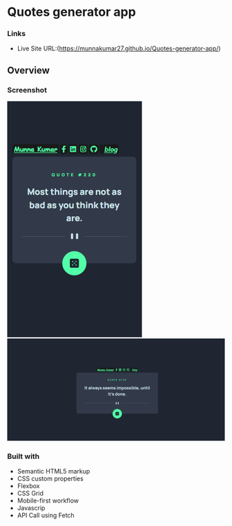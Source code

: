 # Quotes generator app
### Links
- Live Site URL:(https://munnakumar27.github.io/Quotes-generator-app/) 

## Overview


### Screenshot

![Mobile](./ScreenShots/mobile.png)
![Desktop](https://github.com/MunnaKumar27/Quotes-generator-app/blob/main/ScreenShots/destop.png?raw=true)


### Built with

- Semantic HTML5 markup
- CSS custom properties
- Flexbox
- CSS Grid
- Mobile-first workflow
- Javascrip
- API Call using Fetch

